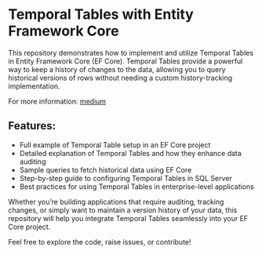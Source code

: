 # Temporal Tables with Entity Framework Core

This repository demonstrates how to implement and utilize Temporal Tables in Entity Framework Core (EF Core). Temporal Tables provide a powerful way to keep a history of changes to the data, allowing you to query historical versions of rows without needing a custom history-tracking implementation.

For more information:
[medium](https://medium.com/@wgyxxbf/ms-sql-temporary-table-and-its-use-under-ef-core-d884749d7d24)

## Features:
- Full example of Temporal Table setup in an EF Core project
- Detailed explanation of Temporal Tables and how they enhance data auditing
- Sample queries to fetch historical data using EF Core
- Step-by-step guide to configuring Temporal Tables in SQL Server
- Best practices for using Temporal Tables in enterprise-level applications

Whether you’re building applications that require auditing, tracking changes, or simply want to maintain a version history of your data, this repository will help you integrate Temporal Tables seamlessly into your EF Core project.

Feel free to explore the code, raise issues, or contribute!
